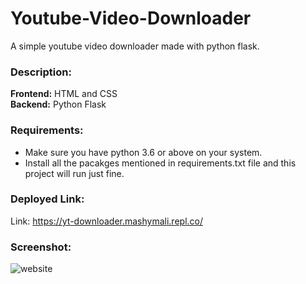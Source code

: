 # Youtube-Video-Downloader
A simple youtube video downloader made with python flask.

### Description:
**Frontend:** HTML and CSS </br>
**Backend:** Python Flask

### Requirements:
* Make sure you have python 3.6 or above on your system.
* Install all the pacakges mentioned in requirements.txt file and this project will run just fine.

### Deployed Link:
Link: https://yt-downloader.mashymali.repl.co/

### Screenshot:
![website](https://user-images.githubusercontent.com/87118384/185670482-9670376f-d23a-482f-b941-20857b307839.PNG)
